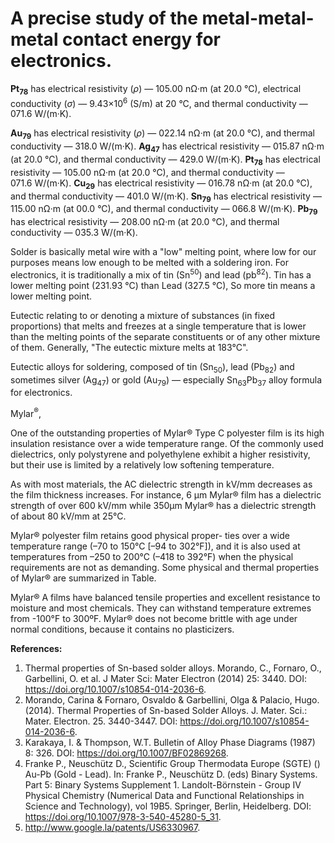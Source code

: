 # A precise study of the metal-metal-metal contact energy for electronics.


<b>Pt<sub>78</sub></b> has electrical resistivity (<i>ρ</i>) — 105.00 nΩ·m (at 20.0 °C), electrical conductivity (<i>σ</i>) — 9.43×10<sup>6</sup> (S/m) at 20 °C, and thermal conductivity — 071.6 W/(m·K).


<b>Au<sub>79</sub></b> has electrical resistivity (<i>ρ</i>) — 022.14 nΩ·m (at 20.0 °C), and thermal conductivity — 318.0 W/(m·K).
<b>Ag<sub>47</sub></b> has electrical resistivity — 015.87 nΩ·m (at 20.0 °C), and thermal conductivity — 429.0 W/(m·K).
<b>Pt<sub>78</sub></b> has electrical resistivity — 105.00 nΩ·m (at 20.0 °C), and thermal conductivity — 071.6 W/(m·K).
<b>Cu<sub>29</sub></b> has electrical resistivity — 016.78 nΩ·m (at 20.0 °C), and thermal conductivity — 401.0 W/(m·K).
<b>Sn<sub>79</sub></b> has electrical resistivity — 115.00 nΩ·m (at 00.0 °C), and thermal conductivity — 066.8 W/(m·K).
<b>Pb<sub>79</sub></b> has electrical resistivity — 208.00 nΩ·m (at 20.0 °C), and thermal conductivity — 035.3 W/(m·K).

Solder is basically metal wire with a "low" melting point, where low for our purposes means low enough to be melted with a soldering iron. For electronics, it is traditionally a mix of tin (Sn<sup>50</sup>) and lead (pb<sup>82</sup>). Tin has a lower melting point (231.93 °C) than Lead (327.5 °C), So more tin means a lower melting point.

Eutectic relating to or denoting a mixture of substances (in fixed proportions) that melts and freezes at a single temperature that is lower than the melting points of the separate constituents or of any other mixture of them. Generally, "The eutectic mixture melts at 183°C".

Eutectic alloys for soldering, composed of tin (Sn<sub>50</sub>), lead (Pb<sub>82</sub>) and sometimes silver (Ag<sub>47</sub>) or gold (Au<sub>79</sub>) — especially Sn<sub>63</sub>Pb<sub>37</sub> alloy formula for electronics.

Mylar<sup>®</sup>,

One of the outstanding properties of Mylar® Type C polyester film is its high insulation resistance over a wide temperature range. Of the commonly used dielectrics, only polystyrene and polyethylene exhibit a higher resistivity, but their use is limited by a relatively low softening temperature.


As with most materials, the AC dielectric strength in kV/mm decreases as the film thickness increases. For instance, 6 µm Mylar® film has a dielectric strength of over 600 kV/mm while 350µm Mylar® has a dielectric strength of about 80 kV/mm at 25°C.


Mylar® polyester film retains good physical proper- ties over a wide temperature range (–70 to 150°C [–94 to 302°F]), and it is also used at temperatures from –250 to 200°C (–418 to 392°F) when the physical requirements are not as demanding. Some physical and thermal properties of Mylar® are summarized in Table.

Mylar® A films have balanced tensile properties and excellent resistance to moisture and most chemicals. They can withstand temperature extremes from -100°F to 300ºF. Mylar® does not become brittle with age under normal conditions, because it contains no plasticizers.


<b>References:</b>
1. Thermal properties of Sn-based solder alloys. Morando, C., Fornaro, O., Garbellini, O. et al. J Mater Sci: Mater Electron (2014) 25: 3440. DOI: https://doi.org/10.1007/s10854-014-2036-6.
2. Morando, Carina & Fornaro, Osvaldo & Garbellini, Olga & Palacio, Hugo. (2014). Thermal Properties of Sn-based Solder Alloys. J. Mater. Sci.: Mater. Electron. 25. 3440-3447. DOI: https://doi.org/10.1007/s10854-014-2036-6.
3. Karakaya, I. & Thompson, W.T. Bulletin of Alloy Phase Diagrams (1987) 8: 326. DOI: https://doi.org/10.1007/BF02869268.
4. Franke P., Neuschütz D., Scientific Group Thermodata Europe (SGTE) () Au-Pb (Gold - Lead). In: Franke P., Neuschütz D. (eds) Binary Systems. Part 5: Binary Systems Supplement 1. Landolt-Börnstein - Group IV Physical Chemistry (Numerical Data and Functional Relationships in Science and Technology), vol 19B5. Springer, Berlin, Heidelberg. DOI: https://doi.org/10.1007/978-3-540-45280-5_31.
5. http://www.google.la/patents/US6330967.

